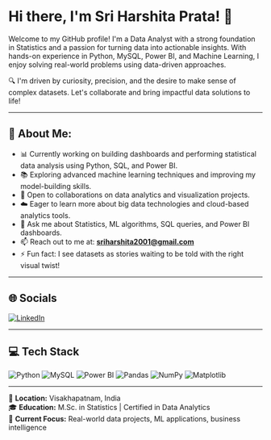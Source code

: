 # Hi there, I'm Sri Harshita Prata! 👋

Welcome to my GitHub profile! I'm a Data Analyst with a strong foundation in Statistics and a passion for turning data into actionable insights. With hands-on experience in Python, MySQL, Power BI, and Machine Learning, I enjoy solving real-world problems using data-driven approaches.

🔍 I'm driven by curiosity, precision, and the desire to make sense of complex datasets. Let's collaborate and bring impactful data solutions to life!

---

## 🚀 About Me:

- 📊 Currently working on building dashboards and performing statistical data analysis using Python, SQL, and Power BI.
- 📚 Exploring advanced machine learning techniques and improving my model-building skills.
- 🤝 Open to collaborations on data analytics and visualization projects.
- ☁️ Eager to learn more about big data technologies and cloud-based analytics tools.
- 💬 Ask me about Statistics, ML algorithms, SQL queries, and Power BI dashboards.
- 📫 Reach out to me at: **sriharshita2001@gmail.com**
- ⚡ Fun fact: I see datasets as stories waiting to be told with the right visual twist!

---

## 🌐 Socials

[![LinkedIn](https://img.shields.io/badge/LinkedIn-blue?style=for-the-badge&logo=linkedin)](https://www.linkedin.com/in/harshita-prata-361776353/)

---

## 💻 Tech Stack

![Python](https://img.shields.io/badge/Python-3776AB?style=for-the-badge&logo=python&logoColor=white)
![MySQL](https://img.shields.io/badge/MySQL-005C84?style=for-the-badge&logo=mysql&logoColor=white)
![Power BI](https://img.shields.io/badge/Power%20BI-F2C811?style=for-the-badge&logo=powerbi&logoColor=black)
![Pandas](https://img.shields.io/badge/Pandas-150458?style=for-the-badge&logo=pandas)
![NumPy](https://img.shields.io/badge/NumPy-013243?style=for-the-badge&logo=numpy)
![Matplotlib](https://img.shields.io/badge/Matplotlib-11557C?style=for-the-badge&logo=matplotlib)

---

📍 **Location:** Visakhapatnam, India  
🎓 **Education:** M.Sc. in Statistics | Certified in Data Analytics  
💼 **Current Focus:** Real-world data projects, ML applications, business intelligence

